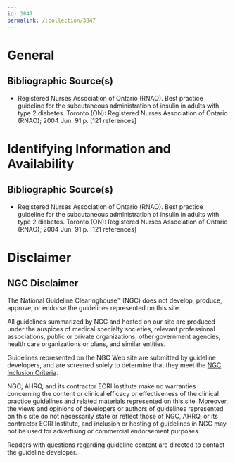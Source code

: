 ```yaml
---
id: 3847
permalink: /:collection/3847
---
```


# General

## Bibliographic Source(s)

- Registered Nurses Association of Ontario (RNAO). Best practice guideline for the subcutaneous administration of insulin in adults with type 2 diabetes. Toronto (ON): Registered Nurses Association of Ontario (RNAO); 2004 Jun. 91 p. [121 references]

# Identifying Information and Availability

## Bibliographic Source(s)

- Registered Nurses Association of Ontario (RNAO). Best practice guideline for the subcutaneous administration of insulin in adults with type 2 diabetes. Toronto (ON): Registered Nurses Association of Ontario (RNAO); 2004 Jun. 91 p. [121 references]

# Disclaimer

## NGC Disclaimer

The National Guideline Clearinghouse™ (NGC) does not develop, produce, approve, or endorse the guidelines represented on this site.

All guidelines summarized by NGC and hosted on our site are produced under the auspices of medical specialty societies, relevant professional associations, public or private organizations, other government agencies, health care organizations or plans, and similar entities.

Guidelines represented on the NGC Web site are submitted by guideline developers, and are screened solely to determine that they meet the [NGC Inclusion Criteria](/help-and-about/summaries/inclusion-criteria).

NGC, AHRQ, and its contractor ECRI Institute make no warranties concerning the content or clinical efficacy or effectiveness of the clinical practice guidelines and related materials represented on this site. Moreover, the views and opinions of developers or authors of guidelines represented on this site do not necessarily state or reflect those of NGC, AHRQ, or its contractor ECRI Institute, and inclusion or hosting of guidelines in NGC may not be used for advertising or commercial endorsement purposes.

Readers with questions regarding guideline content are directed to contact the guideline developer.

